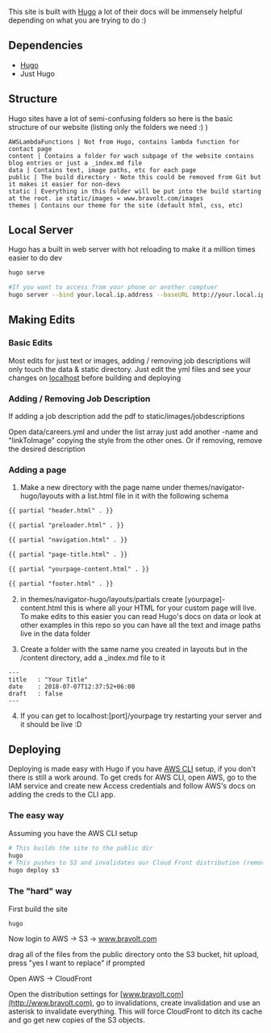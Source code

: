 This site is built with [Hugo](https://gohugo.io/) a lot of their docs will be immensely helpful depending on what you are trying to do :) 

## Dependencies

- [Hugo](https://gohugo.io/getting-started/installing/)
- Just Hugo

## Structure

Hugo sites have a lot of semi-confusing folders so here is the basic structure of our website (listing only the folders we need :) )

```
AWSLambdaFunctions | Not from Hugo, contains lambda function for contact page
content | Contains a folder for wach subpage of the website contains blog entries or just a _index.md file
data | Contains text, image paths, etc for each page
public | The build directory - Note this could be removed from Git but it makes it easier for non-devs
static | Everything in this folder will be put into the build starting at the root. ie static/images = www.bravolt.com/images
themes | Contains our theme for the site (default html, css, etc)
```

## Local Server

Hugo has a built in web server with hot reloading to make it a million times easier to do dev

```bash
hugo serve

#If you want to access from your phone or another comptuer
hugo server --bind your.local.ip.address --baseURL http://your.local.ip.address
```

## Making Edits

### Basic Edits

Most edits for just text or images, adding / removing job descriptions will only touch the data & static directory. Just edit the yml files and see your changes on [localhost](http://localhost) before building and deploying

### Adding / Removing Job Description

If adding a job description add the pdf to static/images/jobdescriptions

Open data/careers.yml and under the list array just add another -name and "linkToImage" copying the style from the other ones. Or if removing, remove the desired description

### Adding a page

1. Make a new directory with the page name under themes/navigator-hugo/layouts with a list.html file in it with the following schema

```html
{{ partial "header.html" . }}

{{ partial "preloader.html" . }}

{{ partial "navigation.html" . }}

{{ partial "page-title.html" . }}

{{ partial "yourpage-content.html" . }}

{{ partial "footer.html" . }}
```

 2. in themes/navigator-hugo/layouts/partials create [yourpage]-content.html this is where all your HTML for your custom page will live. To make edits to this easier you can read Hugo's docs on data or look at other examples in this repo so you can have all the text and image paths live in the data folder

 3. Create a folder with the same name you created in layouts but in the /content directory, add a _index.md file to it

```
---
title   : "Your Title"
date    : 2018-07-07T12:37:52+06:00
draft   : false
---
```

  4. If you can get to localhost:[port]/yourpage try restarting your server and it should be live :D

## Deploying

Deploying is made easy with Hugo if you have [AWS CLI](https://www.google.com/url?sa=t&rct=j&q=&esrc=s&source=web&cd=&cad=rja&uact=8&ved=2ahUKEwiw27iK7NbpAhWDU80KHZz5AF4QjBAwAXoECAkQCw&url=https%3A%2F%2Fdocs.aws.amazon.com%2Fcli%2Flatest%2Fuserguide%2Fcli-chap-install.html&usg=AOvVaw0TXbwwlF2csmSHSoV7Obg6) setup, if you don't there is still a work around. To get creds for AWS CLI, open AWS, go to the IAM service and create new Access credentials and follow AWS's docs on adding the creds to the CLI app. 

### The easy way

Assuming you have the AWS CLI setup

```bash
# This builds the site to the public dir
hugo 
# This pushes to S3 and invalidates our Cloud Front distribution (removes front end cache)
hugo deploy s3
```

### The "hard" way

First build the site 

```bash
hugo
```

Now login to AWS → S3 → www.bravolt.com

drag all of the files from the public directory onto the S3 bucket, hit upload, press "yes I want to replace" if prompted

Open AWS → CloudFront

Open the distribution settings for [www.bravolt.com](http://www.bravolt.com), go to invalidations, create invalidation and use an asterisk to invalidate everything. This will force CloudFront to ditch its cache and go get new copies of the S3 objects.
